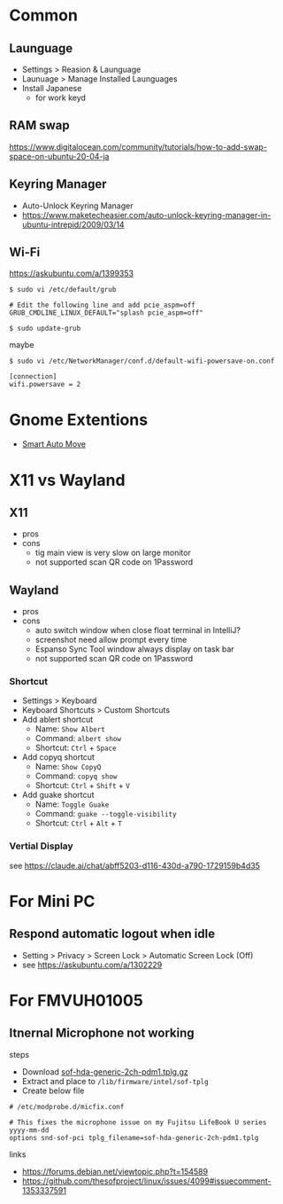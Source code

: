 # Common
## Launguage

- Settings > Reasion & Launguage
- Launuage > Manage Installed Launguages
- Install Japanese
  - for work keyd

## RAM swap

https://www.digitalocean.com/community/tutorials/how-to-add-swap-space-on-ubuntu-20-04-ja

## Keyring Manager

- Auto-Unlock Keyring Manager
- https://www.maketecheasier.com/auto-unlock-keyring-manager-in-ubuntu-intrepid/2009/03/14

## Wi-Fi

https://askubuntu.com/a/1399353

```shell
$ sudo vi /etc/default/grub 

# Edit the following line and add pcie_aspm=off
GRUB_CMDLINE_LINUX_DEFAULT="splash pcie_aspm=off"

$ sudo update-grub
```

maybe


```shell
$ sudo vi /etc/NetworkManager/conf.d/default-wifi-powersave-on.conf

[connection]
wifi.powersave = 2

```


# Gnome Extentions

- [Smart Auto Move](https://extensions.gnome.org/extension/4736/smart-auto-move/)

# X11 vs Wayland

## X11

- pros
- cons
  - tig main view is very slow on large monitor
  - not supported scan QR code on 1Password

## Wayland

- pros
- cons
  - auto switch window when close float terminal in IntelliJ?
  - screenshot need allow prompt every time
  - Espanso Sync Tool window always display on task bar
  - not supported scan QR code on 1Password

### Shortcut

- Settings > Keyboard
- Keyboard Shortcuts > Custom Shortcuts
- Add ablert shortcut
  - Name: `Show Albert`
  - Command: `albert show`
  - Shortcut: `Ctrl` + `Space`
- Add copyq shortcut
  - Name: `Show CopyQ`
  - Command: `copyq show`
  - Shortcut: `Ctrl` + `Shift` + `V`
- Add guake shortcut
  - Name: `Toggle Guake`
  - Command: `guake --toggle-visibility`
  - Shortcut: `Ctrl` + `Alt` + `T`

### Vertial Display

see https://claude.ai/chat/abff5203-d116-430d-a790-1729159b4d35

# For Mini PC

## Respond automatic logout when idle

- Setting > Privacy > Screen Lock > Automatic Screen Lock (Off)
- see https://askubuntu.com/a/1302229


# For FMVUH01005

## Itnernal Microphone not working

steps

- Download [sof-hda-generic-2ch-pdm1.tplg.gz](https://github.com/thesofproject/linux/files/10238671/sof-hda-generic-2ch-pdm1.tplg.gz)
- Extract and place to `/lib/firmware/intel/sof-tplg`
- Create below file

```
# /etc/modprobe.d/micfix.conf

# This fixes the microphone issue on my Fujitsu LifeBook U series yyyy-mm-dd
options snd-sof-pci tplg_filename=sof-hda-generic-2ch-pdm1.tplg
```

links

- https://forums.debian.net/viewtopic.php?t=154589
- https://github.com/thesofproject/linux/issues/4099#issuecomment-1353337591

